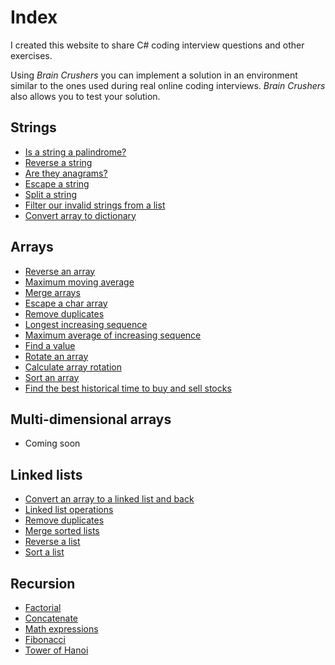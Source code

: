 ﻿# Index

I created this website to share C# coding interview questions and other exercises.

Using _Brain Crushers_ you can implement a solution in an environment similar to the ones used during real online coding interviews. _Brain Crushers_ also allows you to test your solution.

## Strings
- [Is a string a palindrome?](strings-palindrome)
- [Reverse a string](strings-reverse)
- [Are they anagrams?](strings-anagrams)
- [Escape a string](strings-escape)
- [Split a string](strings-split)
- [Filter our invalid strings from a list](strings-filterList)
- [Convert array to dictionary](strings-arrayToDictionary)

## Arrays
- [Reverse an array](arrays-reverse)
- [Maximum moving average](arrays-maxMovingAverage)
- [Merge arrays](arrays-merge)
- [Escape a char array](arrays-escape)
- [Remove duplicates](arrays-removeDuplicates)
- [Longest increasing sequence](arrays-longestIncreasingSequence)
- [Maximum average of increasing sequence](arrays-maxAverageOfIncreasingSequence)
- [Find a value](arrays-findValue)
- [Rotate an array](arrays-rotate)
- [Calculate array rotation](arrays-getRotation)
- [Sort an array](arrays-sort)
- [Find the best historical time to buy and sell stocks](arrays-buySell)

## Multi-dimensional arrays
- Coming soon
<!-- - [Implement a 3x3 matrix value type](matrices-operations)
- [Row with most true values](matrices-mostTrues) -->

## Linked lists
- [Convert an array to a linked list and back](lists-arrayToList)
- [Linked list operations](lists-operations)
- [Remove duplicates](lists-removeDuplicates)
- [Merge sorted lists](lists-merge)
- [Reverse a list](lists-reverse)
- [Sort a list](lists-sort)
<!-- - [Split a list around the highest value](lists-split)
- [N<sup>th</sup> to last](lists-nthToLast) -->

## Recursion
- [Factorial](recursion-factorial)
- [Concatenate](recursion-concatenate)
- [Math expressions](recursion-math)
- [Fibonacci](recursion-fibonacci)
- [Tower of Hanoi](recursion-hanoi)
